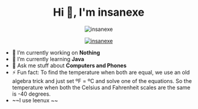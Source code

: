 <h1 align="center">Hi 👋, I'm insanexe</h1>


<p align="center"> <img src="https://komarev.com/ghpvc/?username=insanexe23&label=Profile%20views&color=0e75b6&style=flat" alt="insanexe" /> </p>

<p align="center"> <a href="https://github.com/ryo-ma/github-profile-trophy"><img src="https://github-profile-trophy.vercel.app/?username=insanexe&row=1" alt="insanexe" /></a> </p>

- 🔭 I’m currently working on **Nothing**
- 🌱 I’m currently learning **Java**
- 💬 Ask me stuff about **Computers and Phones**
- ⚡ Fun fact: To find the temperature when both are equal, we use an old algebra trick and just set ºF = ºC and solve one of the equations. So the temperature when both the Celsius and Fahrenheit scales are the same is -40 degrees.
- ~~I use leenux ~~


